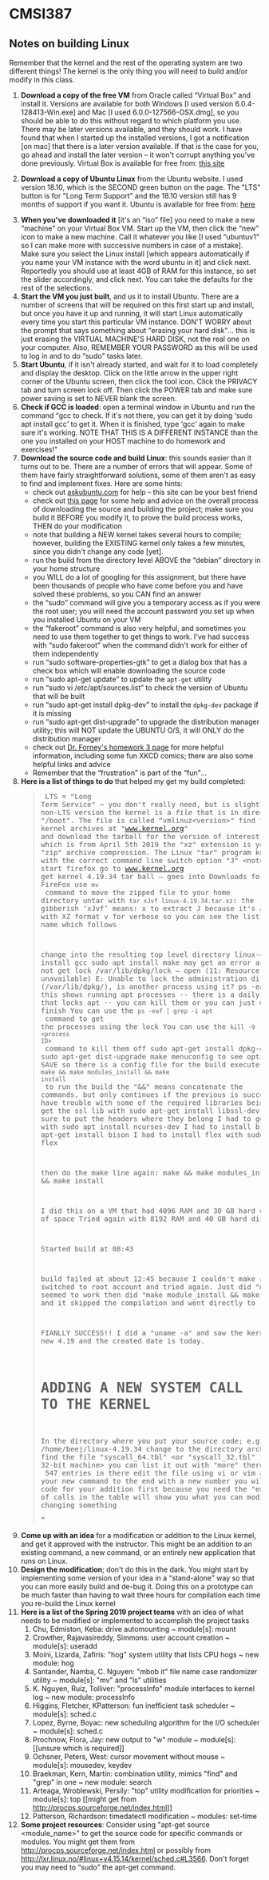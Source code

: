 # CMSI387

## Notes on building Linux

Remember that the kernel and the rest of the operating system are two different things!  The kernel is the only thing you will need to build and/or modify in this class.

1. <strong>Download a copy of the free VM</strong> from Oracle called <q>Virtual Box</q> and install it.  Versions are available for both Windows [I used version 6.0.4-128413-Win.exe] and Mac [I used 6.0.0-127566-OSX.dmg], so you should be able to do this without regard to which platform you use.  There may be later versions available, and they should work.  I have found that when I started up the installed versions, I got a notification [on mac] that there is a later version available.  If that is the case for you, go ahead and install the later version &ndash; it won't corrupt anything you've done previously.  Virtual Box is available for free from: [this site](https://www.oracle.com/technetwork/server-storage/virtualbox/downloads/index.html)
1. <strong>Download a copy of Ubuntu Linux</strong> from the Ubuntu website.  I used version 18.10, which is the SECOND green button on the page.  The "LTS" button is for "Long Term Support" and the 18.10 version still has 9 months of support if you want it.  Ubuntu is available for free from: [here](https://www.ubuntu.com/download/desktop)
             <li><strong>When you've downloaded it</strong> [it's an <q>iso</q> file] you need to make a new <q>machine</q>
                 on your Virtual Box VM.  Start up the VM, then click the <q>new</q> icon to make a new machine.  Call it
                 whatever you like [I used <q>ubuntuv1</q> so I can make more with successive numbers in case of a mistake].
                 Make sure you select the Linux install [which appears automatically if you name your VM instance with the word
                 ubuntu in it] and click next.  Reportedly you should use at least 4GB of RAM for this instance, so set the
                 slider accordingly, and click next.  You can take the defaults for the rest of the selections.</li>
             <li><strong>Start the VM you just built</strong>, and us it to install Ubuntu.  There are a number of screens
                 that will be required on this first start up and install, but once you have it up and running, it will start
                 Linux automatically every time you start this particular VM instance.  DON'T WORRY about the prompt that
                 says something about <q>erasing your hard disk</q>&hellip; this is just erasing the VIRTUAL MACHINE'S HARD
                 DISK, not the real one on your computer.  Also, REMEMBER YOUR PASSWORD as this will be used to log in and
                 to do <q>sudo</q> tasks later.</li>
             <li><strong>Start Ubuntu</strong>, if it isn't already started, and wait for it to load completely and display
                 the desktop.  Click on the little arrow in the upper right corner of the Ubuntu screen, then click the
                 tool icon.  Click the PRIVACY tab and turn screen lock off.  Then click the POWER tab and make sure power
                 saving is set to NEVER blank the screen.</li>
             <li><strong>Check if GCC is loaded</strong>: open a terminal window in Ubuntu and run the command <q>gcc</g>
                 to check.  If it's not there, you can get it by doing <q>sudo apt install gcc</q> to get it.  When it is
                 finished, type <q>gcc</q> again to make sure it's working.  NOTE THAT THIS IS A DIFFERENT INSTANCE than the
                 one you installed on your HOST machine to do homework and exercises!</li>
             <li><strong>Download the source code and build Linux</strong>: this sounds easier than it turns out to be.
                 There are a number of errors that will appear.  Some of them have fairly straightforward solutions, some of
                 them aren't as easy to find and implement fixes.  Here are some hints:
                 <ul><li>check out <a href='https://askubuntu.com/'>askubuntu.com</a> for help &ndash; this site can be your
                         best friend</li>
                     <li>check out <a href='https://wiki.ubuntu.com/Kernel/BuildYourOwnKernel'>this page</a> for some help
                         and advice on the overall process of downloading the source and building the project; make sure you
                         build it BEFORE you modify it, to prove the build process works, THEN do your modification</a></li>
                     <li>note that building a NEW kernel takes several hours to compile; however, building the EXISTING
                         kernel only takes a few minutes, since you didn't change any code [yet].</li>
                     <li>run the build from the directory level ABOVE the <q>debian</q> directory in your home structure</li>
                     <li>you WILL do a lot of googling for this assignment, but there have been thousands of people who
                         have come before you and have solved these problems, so you CAN find an answer</li>
                     <li>the <q>sudo</q> command will give you a temporary access as if you were the root user;  you will
                         need the account password you set up when you installed Ubuntu on your VM</li>
                     <li>the <q>fakeroot</q> command is also very helpful, and sometimes you need to use them together to
                         get things to work.  I've had success with <q>sudo fakeroot</q> when the command didn't work for
                         either of them independently</li>
                     <li>run <q>sudo software-properties-gtk</q> to get a dialog box that has a check box which will enable
                         downloading the source code</li>
                     <li>run <q>sudo apt-get update</q> to update the <code>apt-get</code> utility</li>
                     <li>run <q>sudo vi /etc/apt/sources.list</q> to check the version of Ubuntu that will be built</li>
                     <li>run <q>sudo apt-get install dpkg-dev</q> to install the <code>dpkg-dev</code> package if it is
                         missing</li>
                     <li>run <q>sudo apt-get dist-upgrade</q> to upgrade the distribution manager utility; this will NOT
                         update the UBUNTU O/S, it will ONLY do the distribution manager</li>
                     <li>check out <a href='http://forns.lmu.build/classes/spring-2018/cmsi-387/homework/hw3/homework-3.html'>
                         Dr. Forney's homework 3 page</a> for more helpful information, including some fun XKCD comics; there
                         are also some helpful links and advice</li>
                     <li>Remember that the <q>frustration</q> is part of the <q>fun</q>&hellip;</li>
                 </ul></li>
             <li><strong>Here is a list of things to do</strong> that helped my get my build completed:</br>
                 <blockquote>
                    <pre>
   LTS = "Long Term Service" ~ you don't really need, but is slightly more stable than non-LTS version
   the kernel is a <em>file</em> that is in directory "/boot".  The file is called <q>vmlinuz&lt;version&gt;"
   find the linux kernel archives at "www.kernel.org" and download the tarball for the
      version of interest.  I used 4.19.34 which is from April 5th 2019
   the "xz" extension is yet another type of "zip" archive compression.  The Linux "tar" program
      knows how to unzip it with the correct command line switch option "J" <note: uppercase!>
   start firefox
   go to www.kernel.org
   get kernel 4.19.34 tar ball &ndash; goes into Downloads folder when using FireFox
   use <code>mv</code> command to move the zipped file to your home directory
   untar with <code>tar xJvf linux-4.19.34.tar.xz</code>: the gibberish <q>xJvf</q> means:
      x to extract
      J because it's a zipped file with XZ format
      v for verbose so you can see the listings
      f for the file name which follows

   change into the resulting top level directory linux-4.19.34
   sudo apt install gcc
   sudo apt install make
      may get an error as follows:
         E: Could not get lock /var/lib/dpkg/lock – open (11: Resource temporarily unavailable)
         E: Unable to lock the administration directory (/var/lib/dpkg/), is another process using it?
      ps -eaf | grep -i apt  :: this shows running apt processes -- there is a daily check for updates
                                that locks apt -- you can kill them or you can just wait for them to finish
      You can use the <code>ps -eaf | grep -i apt</code> command to get the processes using the lock
      You can use the <code>kill -9 &lt;process ID&gt;</code> command to kill them off
   sudo apt-get install dpkg-dev
   sudo apt-get dist-upgrade
   make menuconfig to see options ~ make sure you SAVE so there is a config file for the build
   execute the command <code>make && make modules_install && make install</code> to run the build
      the "&&" means concatenate the commands, but only continues if the previous is successful
      You might have trouble with some of the required libraries being missing
      I had to get the ssl lib with
         sudo apt-get install libssl-dev
            the "-dev" makes sure to put the headers where they belong
      I had to get the ncurses lib with
         sudo apt install ncurses-dev
      I had to install bison with
         sudo apt-get install bison
      I had to install flex with
         sudo apt-get install flex

   then do the make line again:
      make && make modules_install && make install

   I did this on a VM that had 4096 RAM and 30 GB hard disk and ran out of space
   Tried again with 8192 RAM and 40 GB hard disk

   Started build at 08:43

   build failed at about 12:45 because I couldn't make a directory.
   switched to root account and tried again.  Just did "make" and that seemed to work
   then did "make module_install && make install"  and it skipped the compilation and went directly to "INSTALL"

   FIANLLY SUCCESS!!  I did a "uname -a" and saw the kernel version is my new 4.19 and the created date is today.

   ADDING A NEW SYSTEM CALL TO THE KERNEL
   ======================================

   In the directory where you put your source code; e.g., /home/beej/linux-4.19.34
   change to the directory arch/x86/entry/syscals
   find the file "syscall_64.tbl"  <or "syscall_32.tbl" if you are on a 32-bit machine>
   you can list it out with "more"
   there are <on my build> 547 entries in there
   edit the file using vi or vim
   add your new command to the end with a new number
   you will need to write the code for your addition first because you need the "entry point"
   the list of calls in the table will show you what you can modify if you are changing something
                    </pre>
                 </blockquote></li>
             <li><strong>Come up with an idea</strong> for a modification or addition to the Linux kernel, and get it
                 approved with the instructor.  This might be an addition to an existing command, a new command, or
                 an entirely new application that runs on Linux.</li>
             <li><strong>Design the modification</strong>; don't do this in the dark.  You might start by implementing some
                 version of your idea in a <q>stand-alone</q> way so that you can more easily build and de-bug it.  Doing
                 this on a prototype can be much faster than having to wait three hours for compilation each time
                 you re-build the Linux kernel</li>
             <li><strong>Here is a list of the Spring 2019 project teams</strong> with an idea of what needs to be modified
                 or implemented to accomplish the project tasks<br />
                 <ol><li>Chu, Edmiston, Keba: drive automounting ~ module[s]: mount</li>
                     <li>Crowther, Rajavasireddy, Simmons: user account creation ~ module[s]: useradd</li>
                     <li>Moini, Lizarda, Zafiris: "hog" system utility that lists CPU hogs ~ new module: hog</li>
                     <li>Santander, Namba, C. Nguyen: "mbob it" file name case randomizer utility ~ module[s]: "mv" and "ls" utilities</li>
                     <li>K. Nguyen, Ruiz, Tolliver: "processInfo" module interfaces to kernel log ~ new module: processInfo</li>
                     <li>Higgins, Fletcher, KPatterson: fun inefficient task scheduler ~ module[s]: sched.c</li>
                     <li>Lopez, Byrne, Boyac: new scheduling algorithm for the I/O scheduler ~ module[s]: sched.c</li>
                     <li>Prochnow, Flora, Jay: new output to "w" module ~ module[s]: [[unsure which is required]]</li>
                     <li>Ochsner, Peters, West: cursor movement without mouse ~ module[s]: mousedev, keydev</li>
                     <li>Braekman, Kern, Martin: combination utility, mimics "find" and "grep" in one ~ new module: search</li>
                     <li>Arteaga, Wroblewski, Persily: "top" utility modification for priorities ~ module[s]: top [[might get from http://procps.sourceforge.net/index.html]]</li>
                     <li>Patterson, Richardson: timedatectl modification ~ modules: set-time</li>
                 </ol></li>
             <li><strong>Some project resources</strong>: Consider using "apt-get source &lt;module_name&gt;" to get the source code
                         for specific commands or modules.  You might get them from
                         <a href='http://procps.sourceforge.net/index.html'>http://procps.sourceforge.net/index.html</a> or
                         possibly from <a href='http://lxr.linux.no/#linux+v4.15.14/kernel/sched.c#L3566'>
                         http://lxr.linux.no/#linux+v4.15.14/kernel/sched.c#L3566</a>.  Don't forget you may need to <q>sudo</q>
                         the apt-get command.</li>
 
